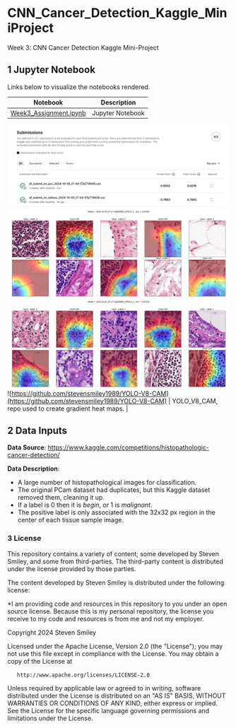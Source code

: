 # CNN_Cancer_Detection_Kaggle_MiniProject
Week 3: CNN Cancer Detection Kaggle Mini-Project

## 1 Jupyter Notebook<a class="anchor" id="1"></a>
Links below to visualize the notebooks rendered.

| Notebook | Description |
|--------------------------------------------------------------------------------------------------------------|-------------------------------------------------------------------------------------------------------------------------------------------------------------------|
| [Week3_Assignment.ipynb](https://nbviewer.org/github/stevensmiley1989/CNN_Cancer_Detection_Kaggle_MiniProject/blob/main/Week3_Assignment.ipynb) | Jupyter Notebook |
![Kaggle Results](https://github.com/stevensmiley1989/CNN_Cancer_Detection_Kaggle_MiniProject/blob/main/Screenshot%20from%202024-10-05%2018-50-45.png)
![0](https://github.com/stevensmiley1989/CNN_Cancer_Detection_Kaggle_MiniProject/blob/main/2024-10-05_07%3A17%3A33p856882_EPOCH_2__SUBSET_GRAD_CAM.jpg)
![0](https://github.com/stevensmiley1989/CNN_Cancer_Detection_Kaggle_MiniProject/blob/main/2024-10-05_07%3A17%3A33p856882_EPOCH_2__SUBSET_GRAD_CAM_1.jpg)
![https://github.com/stevensmiley1989/YOLO-V8-CAM](https://github.com/stevensmiley1989/YOLO-V8-CAM) | YOLO_V8_CAM, repo used to create gradient heat maps. |
## 2 Data Inputs <a class="anchor" id="2"></a>
**Data Source**: https://www.kaggle.com/competitions/histopathologic-cancer-detection/

**Data Description**: 
* A large number of histopathological images for classification.  
* The original PCam dataset had duplicates, but this Kaggle dataset removed them, cleaning it up.  
* If a label is 0 then it is *begin*, or 1 is *malignant*.  
* The positive label is only associated with the 32x32 px region in the center of each tissue sample image.  

### 3 License <a class="anchor" id="6"></a>

This repository contains a variety of content; some developed by Steven Smiley, and some from third-parties.  The third-party content is distributed under the license provided by those parties.

The content developed by Steven Smiley is distributed under the following license:

*I am providing code and resources in this repository to you under an open source license.  Because this is my personal repository, the license you receive to my code and resources is from me and not my employer. 

   Copyright 2024 Steven Smiley

   Licensed under the Apache License, Version 2.0 (the "License");
   you may not use this file except in compliance with the License.
   You may obtain a copy of the License at

       http://www.apache.org/licenses/LICENSE-2.0

   Unless required by applicable law or agreed to in writing, software
   distributed under the License is distributed on an "AS IS" BASIS,
   WITHOUT WARRANTIES OR CONDITIONS OF ANY KIND, either express or implied.
   See the License for the specific language governing permissions and
   limitations under the License.
   
